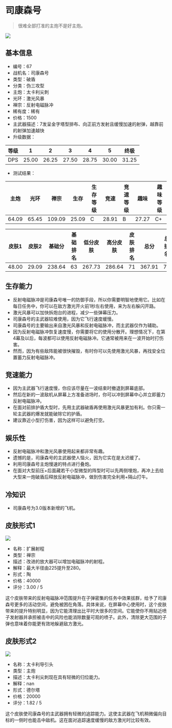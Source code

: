 # 司康森号

> 很难全部打准的主炮不是好主炮。

<img src="/ships/ship_67.png" style={{zoom:1}}/>

## 基本信息

- 编号：67
- 战机名：司康森号
- 类型：破盾
- 分类：伪三攻型
- 主炮：太卡利尖刺
- 光环：激光风暴
- 禅宗：反射电磁脉冲
- 稀有度：稀有
- 价格：1500
- 主武器描述：7发呈金字塔型排布、向正前方发射且缓慢加速的射弹，越靠前的射弹加速越快
- 升级数据：

| 等级 | 1 | 2 | 3 | 4 | 5 | 终极 |
|--|--|--|--|--|--|--|
| DPS | 25.00 | 26.25 | 27.50 | 28.75 | 30.00 | 31.25 |

- 测试结果：

| 主炮 | 光环 | 禅宗 | 生存 | 生存等级 | 竞速 | 竞速等级 | 趣味 | 趣味等级 |
|--|--|--|--|--|--|--|--|--|
| 64.09 | 65.45 | 109.09 | 25.09 | C | 28.91 | B | 27.27 | C+ |

| 皮肤1 | 皮肤2 | 基础分 | 基础排名 | 低分皮肤 | 高分皮肤 | 皮肤排名 | 总分 | 总排名 |
|--|--|--|--|--|--|--|--|--|
| 48.00 | 29.09 | 238.64 | 63 | 267.73 | 286.64 | 71 | 367.91 | 70 |

## 生存能力

- 反射电磁脉冲是司康森号唯一的防御手段，所以你需要明智地使用它。比如在每日任务中，你可以在敌方激光开火前1秒左右使用，来为左右躲闪开路。
- 激光风暴可以加快拆炮台的进程，减少一些弹幕压力。
- 司康森号的主武器较难使用，因为它飞行速度缓慢。
- 司康森号的主要输出来自激光风暴和反射电磁脉冲，而主武器仅作为辅助。
- 因为反射电磁脉冲恢复速度慢，你需要将它的使用分散开。理想情况下，在第4幕及以后，每波都可以使用反射电磁脉冲。它通常被用来在一波开始时打伤害。
- 然而，因为有些敌阵能被很快摧毁，有时你可以先使用激光风暴，再找安全位置蓄力反射电磁脉冲。

## 竞速能力

- 因为主武器飞行速度慢，你应该尽量在一波结束时撤退到屏幕底部。
- 然后在新的一波敌机从屏幕上方准备进场时，你可以冲到屏幕中心并立即蓄力反射电磁脉冲。
- 在面对前排护盾大型时，先用主武器破盾再使用激光风暴更加有利。你只需一轮主武器的爆发就能破除它的护盾。
- 建议靠近小型打伤害，因为这样可以避免打空。

## 娱乐性

- 反射电磁脉冲和激光风暴使用起来都非常有趣。
- 遗憾的是，司康森号的主武器使人恼火，因为它实在是太迟缓了。
- 利用司康森号主炮慢速的特点进行叠炮。
- 在面对大型前压+后面藏若干小型微型的阵型时可以先两侧埋炮，再冲上去给大型来一炮破盾后释放反射电磁脉冲，做到伤害完全利用+隔山打牛。

## 冷知识

- 司康森号为3.0版本新增的飞机。

## 皮肤形式1

<img src="/ships/ship_67_apex_1.png" style={{zoom:1}}/>

- 名称：扩展射程
- 类型：禅宗
- 描述：改进的放大器可以增加电磁脉冲的射程。
- 解释：最大半径由225提升至280。
- 形式：陶
- 价格：40000
- 评分：3.00 / 5

这个皮肤带来的反射电磁脉冲范围提升在子弹密集的任务中效果拔群，给予了司康森号更多的活动空间，避免被困在角落。具体来说，在屏幕中心使用时，这个皮肤带来的提升特别明显，因为它能清理出比平时大很多的空间。它能使你不用贴近喷子发射器并承担被击中的风险也能消除数量可观的喷子。此外，清除更大范围的子弹也意味着你能更有效地躲避敌方激光。

## 皮肤形式2

<img src="/ships/ship_67_apex_2.png" style={{zoom:1}}/>

- 名称：太卡利导引头
- 类型：主炮
- 描述：太卡利尖刺现在具有轻微的归位能力。
- 解释：nan
- 形式：德尔塔
- 价格：20000
- 评分：1.82 / 5

这个皮肤使司康森号的主武器拥有轻微的追踪能力。这使主武器在飞机稍微偏向目标的一侧时也能击中敌机。这在面对追踪速度缓慢的敌方激光时比较有效。

